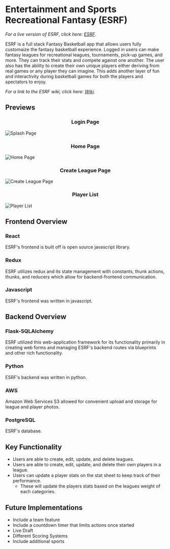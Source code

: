 # Entertainment and Sports Recreational Fantasy (ESRF)

_For a live version of ESRF, click here: [ESRF](https://esrf.herokuapp.com/)._

ESRF is a full stack Fantasy Basketball app that allows users fully customaize the fantasy basketball experience. Logged in users can make fantasy leagues for recreational leagues, tournaments, pick-up games, and more. They can track their stats and compete against one another. The user also has the ability to create their own unique players either deriving from real games or any player they can imagine. This adds another layer of fun and interactivity during basketball games for both the players and spectators to enjoy.

_For a link to the ESRF wiki, click here: [Wiki](https://github.com/KimJonathan426/ESRF/wiki)._


## Previews

<h3 align="center">
  Login Page
</h3>

![Splash Page](https://user-images.githubusercontent.com/100963461/184638716-8afd9c62-1d92-4410-b2a8-b34a319df53b.png)


<h3 align="center">
  Home Page
</h3>

![Home Page](https://user-images.githubusercontent.com/100963461/184639166-b44f5780-d79d-4c60-a7fe-2e3e1491b5f9.png)


<h3 align="center">
  Create League Page
</h3>

![Create League Page](https://user-images.githubusercontent.com/100963461/184639483-3276e028-301a-444c-8ff7-46120b6501a1.png)

<h3 align="center">
  Player List
</h3>

![Player List](https://user-images.githubusercontent.com/100963461/184639855-8de546da-7f58-431e-a3cb-09dc9f29b35c.png)


## Frontend Overview
### React
ESRF's frontend is built off is open source javascript library.

### Redux
ESRF utilizes redux and its state management with constants, thunk actions, thunks, and reducers which allow for backend-frontend communication.

### Javascript
ESRF's frontend was written in javascript.


## Backend Overview
### Flask-SQLAlchemy
ESRF utilized this web-application framework for its functionality primarily in creating web forms and managing ESRF's backend routes via blueprints and other rich functionality.

### Python
ESRF's backend was written in python.

### AWS
Amazon Web Services S3 allowed for convenient upload and storage for league and player photos.

### PostgreSQL
ESRF's database.


## Key Functionality
- Users are able to create, edit, update, and delete leagues.
- Users are able to create, edit, update, and delete their own players in a league.
- Users can update a player stats on the stat sheet to keep track of their performance.
    - These will update the players stats based on the leagues weight of each categories.


## Future Implementations
- Include a team feature
- Include a countdown timer that limits actions once started
- Live Draft
- Different Scoring Systems
- Include additional sports

